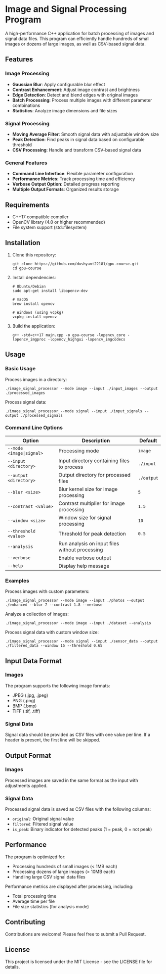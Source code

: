 # Image and Signal Processing Program

A high-performance C++ application for batch processing of images and signal data files. This program can efficiently handle hundreds of small images or dozens of large images, as well as CSV-based signal data.

## Features

### Image Processing
- **Gaussian Blur**: Apply configurable blur effect
- **Contrast Enhancement**: Adjust image contrast and brightness
- **Edge Detection**: Detect and blend edges with original images
- **Batch Processing**: Process multiple images with different parameter combinations
- **Statistics**: Analyze image dimensions and file sizes

### Signal Processing
- **Moving Average Filter**: Smooth signal data with adjustable window size
- **Peak Detection**: Find peaks in signal data based on configurable threshold
- **CSV Processing**: Handle and transform CSV-based signal data

### General Features
- **Command Line Interface**: Flexible parameter configuration
- **Performance Metrics**: Track processing time and efficiency
- **Verbose Output Option**: Detailed progress reporting
- **Multiple Output Formats**: Organized results storage

## Requirements

- C++17 compatible compiler
- OpenCV library (4.0 or higher recommended)
- File system support (std::filesystem)

## Installation

1. Clone this repository:
   ```
   git clone https://github.com/dushyant22181/gpu-course.git
   cd gpu-course
   ```

2. Install dependencies:
   ```
   # Ubuntu/Debian
   sudo apt-get install libopencv-dev

   # macOS
   brew install opencv

   # Windows (using vcpkg)
   vcpkg install opencv
   ```

3. Build the application:
   ```
   g++ -std=c++17 main.cpp -o gpu-course -lopencv_core -lopencv_imgproc -lopencv_highgui -lopencv_imgcodecs
   ```

## Usage

### Basic Usage

Process images in a directory:
```
./image_signal_processor --mode image --input ./input_images --output ./processed_images
```

Process signal data:
```
./image_signal_processor --mode signal --input ./input_signals --output ./processed_signals
```

### Command Line Options

| Option | Description | Default |
|--------|-------------|---------|
| `--mode <image\|signal>` | Processing mode | `image` |
| `--input <directory>` | Input directory containing files to process | `./input` |
| `--output <directory>` | Output directory for processed files | `./output` |
| `--blur <size>` | Blur kernel size for image processing | `5` |
| `--contrast <value>` | Contrast multiplier for image processing | `1.5` |
| `--window <size>` | Window size for signal processing | `10` |
| `--threshold <value>` | Threshold for peak detection | `0.5` |
| `--analysis` | Run analysis on input files without processing | |
| `--verbose` | Enable verbose output | |
| `--help` | Display help message | |

### Examples

Process images with custom parameters:
```
./image_signal_processor --mode image --input ./photos --output ./enhanced --blur 7 --contrast 1.8 --verbose
```

Analyze a collection of images:
```
./image_signal_processor --mode image --input ./dataset --analysis
```

Process signal data with custom window size:
```
./image_signal_processor --mode signal --input ./sensor_data --output ./filtered_data --window 15 --threshold 0.65
```

## Input Data Format

### Images
The program supports the following image formats:
- JPEG (.jpg, .jpeg)
- PNG (.png)
- BMP (.bmp)
- TIFF (.tif, .tiff)

### Signal Data
Signal data should be provided as CSV files with one value per line. If a header is present, the first line will be skipped.

## Output Format

### Images
Processed images are saved in the same format as the input with adjustments applied.

### Signal Data
Processed signal data is saved as CSV files with the following columns:
- `original`: Original signal value
- `filtered`: Filtered signal value
- `is_peak`: Binary indicator for detected peaks (1 = peak, 0 = not peak)

## Performance

The program is optimized for:
- Processing hundreds of small images (< 1MB each)
- Processing dozens of large images (> 10MB each)
- Handling large CSV signal data files

Performance metrics are displayed after processing, including:
- Total processing time
- Average time per file
- File size statistics (for analysis mode)

## Contributing

Contributions are welcome! Please feel free to submit a Pull Request.

## License

This project is licensed under the MIT License - see the LICENSE file for details.
